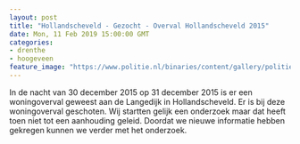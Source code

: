 ```yaml
---
layout: post
title: "Hollandscheveld - Gezocht - Overval Hollandscheveld 2015"
date: Mon, 11 Feb 2019 15:00:00 GMT
categories: 
- drenthe 
- hoogeveen 
feature_image: "https://www.politie.nl/binaries/content/gallery/politie/gezocht/verdachten/2019/februari/01-nn/overval-hollandscheveld.jpg"
---
```


In de nacht van 30 december 2015 op 31 december 2015 is er een woningoverval geweest aan de Langedijk in Hollandscheveld. Er is bij deze woningoverval geschoten. Wij startten gelijk een onderzoek maar dat heeft toen niet tot een aanhouding geleid. Doordat we nieuwe informatie hebben gekregen kunnen we verder met het onderzoek.

